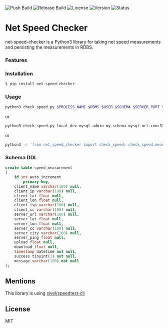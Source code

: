 ![Push Build][push-button]
![Release Build][release-button]
![License][license-button]
![Version][version-button]
![Status][status-button]

[push-button]: https://github.com/radupetre/net-speed-checker/workflows/build-push/badge.svg
[release-button]: https://github.com/radupetre/net-speed-checker/workflows/build-release/badge.svg
[license-button]: https://img.shields.io/pypi/l/net-speed-checker
[version-button]: https://img.shields.io/pypi/v/net-speed-checker
[status-button]: https://img.shields.io/pypi/status/net-speed-checker
[speedtest-cli]: https://github.com/sivel/speedtest-cli

# Net Speed Checker

net-speed-checker is a Python3 library for taking net speed measurements and persisting the measurements in RDBS.

### Features


### Installation

```sh
$ pip install net-speed-checker
```

### Usage

```sh
python3 check_speed.py $PROCESS_NAME $DBMS $USER $SCHEMA $SERVER_PORT $PASSWORD
```

or

```sh
python3 check_speed.py local_dev mysql admin my_schema mysql-url.com:3306 pa$$w0rd
```

or

```sh
python3 -c 'from net_speed_checker import check_speed; check_speed.measure("local_dev", "mysql", "admin", "my_schema", "mysql-url.com:3306", "pa$$w0rd")'
```

### Schema DDL

```sql
create table speed_measurement
(
	id int auto_increment
		primary key,
	client_name varchar(100) null,
	client_ip varchar(100) null,
	client_lat float null,
	client_lon float null,
	client_isp varchar(100) null,
	client_cc varchar(100) null,
	server_url varchar(100) null,
	server_lat float null,
	server_lon float null,
	server_cc varchar(100) null,
	server_city varchar(100) null,
	server_ping float null,
	upload float null,
	download float null,
	timestamp datetime not null,
	success tinyint(1) not null,
	message varchar(100) not null
);
```
Mentions
----
This library is using [sivel/speedtest-cli][speedtest-cli]

License
----

MIT


